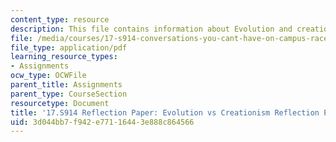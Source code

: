 ```yaml
---
content_type: resource
description: This file contains information about Evolution and creationism.
file: /media/courses/17-s914-conversations-you-cant-have-on-campus-race-ethnicity-gender-and-identity-spring-2012/3d044bb7f942e77116443e888c864566_MIT17_S914S12_evol2.pdf
file_type: application/pdf
learning_resource_types:
- Assignments
ocw_type: OCWFile
parent_title: Assignments
parent_type: CourseSection
resourcetype: Document
title: '17.S914 Reflection Paper: Evolution vs Creationism Reflection Paper'
uid: 3d044bb7-f942-e771-1644-3e888c864566
---
```

